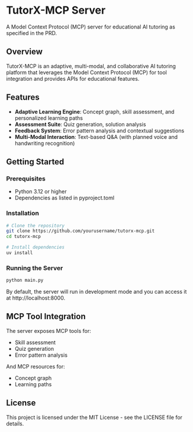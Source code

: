 # TutorX-MCP Server

A Model Context Protocol (MCP) server for educational AI tutoring as specified in the PRD.

## Overview

TutorX-MCP is an adaptive, multi-modal, and collaborative AI tutoring platform that leverages the Model Context Protocol (MCP) for tool integration and provides APIs for educational features.

## Features

- **Adaptive Learning Engine**: Concept graph, skill assessment, and personalized learning paths
- **Assessment Suite**: Quiz generation, solution analysis
- **Feedback System**: Error pattern analysis and contextual suggestions
- **Multi-Modal Interaction**: Text-based Q&A (with planned voice and handwriting recognition)

## Getting Started

### Prerequisites

- Python 3.12 or higher
- Dependencies as listed in pyproject.toml

### Installation

```bash
# Clone the repository
git clone https://github.com/yourusername/tutorx-mcp.git
cd tutorx-mcp

# Install dependencies
uv install
```

### Running the Server

```bash
python main.py
```

By default, the server will run in development mode and you can access it at http://localhost:8000.

## MCP Tool Integration

The server exposes MCP tools for:
- Skill assessment
- Quiz generation
- Error pattern analysis

And MCP resources for:
- Concept graph
- Learning paths

## License

This project is licensed under the MIT License - see the LICENSE file for details.